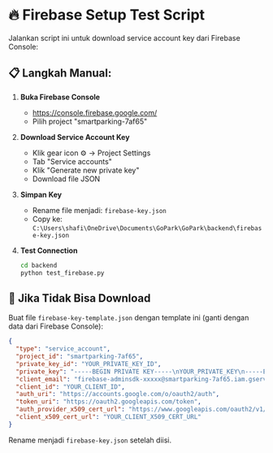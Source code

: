 # 🔥 Firebase Setup Test Script

Jalankan script ini untuk download service account key dari Firebase Console:

## 📋 Langkah Manual:

1. **Buka Firebase Console**
   - https://console.firebase.google.com/
   - Pilih project "smartparking-7af65"

2. **Download Service Account Key**
   - Klik gear icon ⚙️ → Project Settings
   - Tab "Service accounts"  
   - Klik "Generate new private key"
   - Download file JSON

3. **Simpan Key**
   - Rename file menjadi: `firebase-key.json`
   - Copy ke: `C:\Users\shafi\OneDrive\Documents\GoPark\GoPark\backend\firebase-key.json`

4. **Test Connection**
   ```bash
   cd backend
   python test_firebase.py
   ```

## 🚨 Jika Tidak Bisa Download

Buat file `firebase-key-template.json` dengan template ini (ganti dengan data dari Firebase Console):

```json
{
  "type": "service_account",
  "project_id": "smartparking-7af65",
  "private_key_id": "YOUR_PRIVATE_KEY_ID",
  "private_key": "-----BEGIN PRIVATE KEY-----\nYOUR_PRIVATE_KEY\n-----END PRIVATE KEY-----\n",
  "client_email": "firebase-adminsdk-xxxxx@smartparking-7af65.iam.gserviceaccount.com",
  "client_id": "YOUR_CLIENT_ID", 
  "auth_uri": "https://accounts.google.com/o/oauth2/auth",
  "token_uri": "https://oauth2.googleapis.com/token",
  "auth_provider_x509_cert_url": "https://www.googleapis.com/oauth2/v1/certs",
  "client_x509_cert_url": "YOUR_CLIENT_X509_CERT_URL"
}
```

Rename menjadi `firebase-key.json` setelah diisi.
